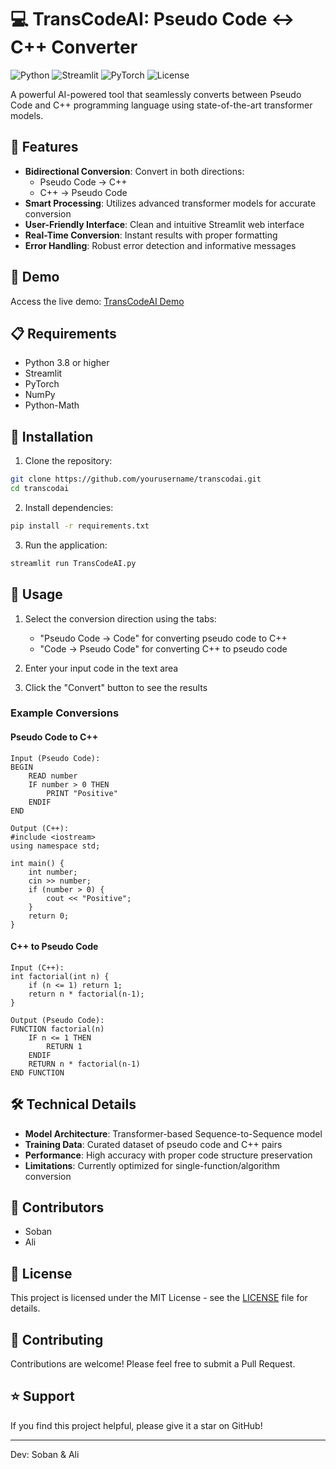 # 💻 TransCodeAI: Pseudo Code ↔ C++ Converter

![Python](https://img.shields.io/badge/Python-3.8%2B-blue)
![Streamlit](https://img.shields.io/badge/Streamlit-1.0%2B-red)
![PyTorch](https://img.shields.io/badge/PyTorch-2.0%2B-orange)
![License](https://img.shields.io/badge/License-MIT-green)

A powerful AI-powered tool that seamlessly converts between Pseudo Code and C++ programming language using state-of-the-art transformer models.

## 🌟 Features

- **Bidirectional Conversion**: Convert in both directions:
  - Pseudo Code → C++
  - C++ → Pseudo Code
- **Smart Processing**: Utilizes advanced transformer models for accurate conversion
- **User-Friendly Interface**: Clean and intuitive Streamlit web interface
- **Real-Time Conversion**: Instant results with proper formatting
- **Error Handling**: Robust error detection and informative messages

## 🚀 Demo

Access the live demo: [TransCodeAI Demo]([https://transcodai.streamlit.app](https://transcodeai.streamlit.app/))

## 📋 Requirements

- Python 3.8 or higher
- Streamlit
- PyTorch
- NumPy
- Python-Math

## 💾 Installation

1. Clone the repository:
```bash
git clone https://github.com/yourusername/transcodai.git
cd transcodai
```

2. Install dependencies:
```bash
pip install -r requirements.txt
```

3. Run the application:
```bash
streamlit run TransCodeAI.py
```

## 🎯 Usage

1. Select the conversion direction using the tabs:
   - "Pseudo Code → Code" for converting pseudo code to C++
   - "Code → Pseudo Code" for converting C++ to pseudo code

2. Enter your input code in the text area

3. Click the "Convert" button to see the results

### Example Conversions

#### Pseudo Code to C++
```
Input (Pseudo Code):
BEGIN
    READ number
    IF number > 0 THEN
        PRINT "Positive"
    ENDIF
END

Output (C++):
#include <iostream>
using namespace std;

int main() {
    int number;
    cin >> number;
    if (number > 0) {
        cout << "Positive";
    }
    return 0;
}
```

#### C++ to Pseudo Code
```
Input (C++):
int factorial(int n) {
    if (n <= 1) return 1;
    return n * factorial(n-1);
}

Output (Pseudo Code):
FUNCTION factorial(n)
    IF n <= 1 THEN
        RETURN 1
    ENDIF
    RETURN n * factorial(n-1)
END FUNCTION
```

## 🛠️ Technical Details

- **Model Architecture**: Transformer-based Sequence-to-Sequence model
- **Training Data**: Curated dataset of pseudo code and C++ pairs
- **Performance**: High accuracy with proper code structure preservation
- **Limitations**: Currently optimized for single-function/algorithm conversion

## 👥 Contributors

- Soban
- Ali

## 📄 License

This project is licensed under the MIT License - see the [LICENSE](LICENSE) file for details.

## 🤝 Contributing

Contributions are welcome! Please feel free to submit a Pull Request.

## ⭐ Support

If you find this project helpful, please give it a star on GitHub!

---
Dev: Soban & Ali 
